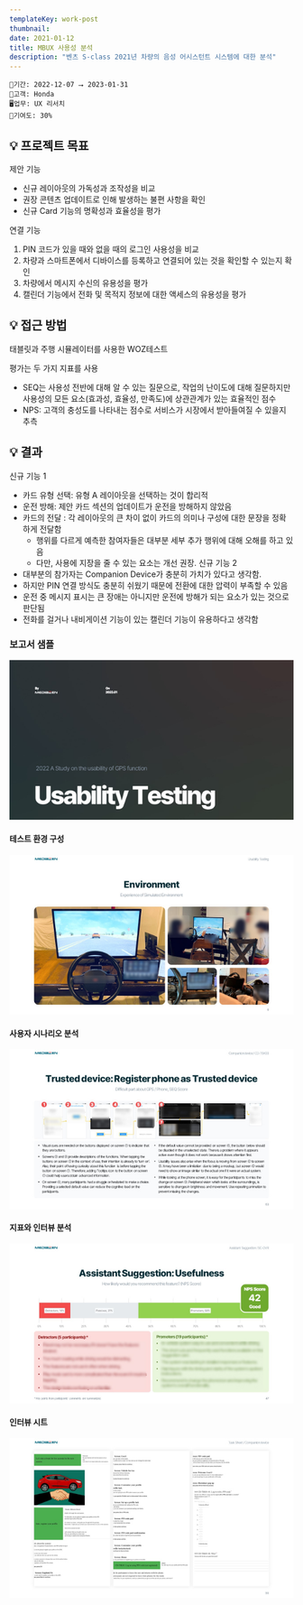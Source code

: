 ```yaml
---
templateKey: work-post
thumbnail: 
date: 2021-01-12
title: MBUX 사용성 분석
description: "벤츠 S-class 2021년 차량의 음성 어시스턴트 시스템에 대한 분석"
---
```

```
📅기간: 2022-12-07 ⭢ 2023-01-31
🤝고객: Honda
🖥️업무: UX 리서치
🎯기여도: 30%
```

## 💡 프로젝트 목표
제안 기능
- 신규 레이아웃의 가독성과 조작성을 비교
- 권장 콘텐츠 업데이트로 인해 발생하는 불편 사항을 확인
- 신규 Card 기능의 명확성과 효율성을 평가

연결 기능
1. PIN 코드가 있을 때와 없을 때의 로그인 사용성을 비교
2. 차량과 스마트폰에서 디바이스를 등록하고 연결되어 있는 것을 확인할 수 있는지 확인
3. 차량에서 메시지 수신의 유용성을 평가
4. 캘린더 기능에서 전화 및 목적지 정보에 대한 액세스의 유용성을 평가

## 💡 접근 방법
태블릿과 주행 시뮬레이터를 사용한 WOZ테스트

평가는 두 가지 지표를 사용
- SEQ는 사용성 전반에 대해 알 수 있는 질문으로, 작업의 난이도에 대해 질문하지만 사용성의 모든 요소(효과성, 효율성, 만족도)에 상관관계가 있는 효율적인 점수
- NPS: 고객의 충성도를 나타내는 점수로 서비스가 시장에서 받아들여질 수 있을지 추측

## 💡 결과
신규 기능 1
- 카드 유형 선택: 유형 A 레이아웃을 선택하는 것이 합리적
- 운전 방해: 제안 카드 섹션의 업데이트가 운전을 방해하지 않았음
- 카드의 전달 : 각 레이아웃의 큰 차이 없이 카드의 의미나 구성에 대한 문장을 정확하게 전달함
    - 행위를 다르게 예측한 참여자들은 대부분 세부 추가 행위에 대해 오해를 하고 있음
    - 다만, 사용에 지장을 줄 수 있는 요소는 개선 권장.
신규 기능 2
- 대부분의 참가자는 Companion Device가 충분히 가치가 있다고 생각함.
- 하지만 PIN 연결 방식도 충분히 쉬웠기 때문에 전환에 대한 압력이 부족할 수 있음
- 운전 중 메시지 표시는 큰 장애는 아니지만 운전에 방해가 되는 요소가 있는 것으로 판단됨
- 전화를 걸거나 내비게이션 기능이 있는 캘린더 기능이 유용하다고 생각함

### 보고서 샘플
![표지](UX-Study-Honda-NA-2022-001.jpg)
#### 테스트 환경 구성
![alt text](UX-Study-Honda-NA-2022-002.jpg)
#### 사용자 시나리오 분석
![alt text](UX-Study-Honda-NA-2022-003.jpg)
#### 지표와 인터뷰 분석
![alt text](UX-Study-Honda-NA-2022-004.jpg)
#### 인터뷰 시트
![alt text](UX-Study-Honda-NA-2022-005.jpg)